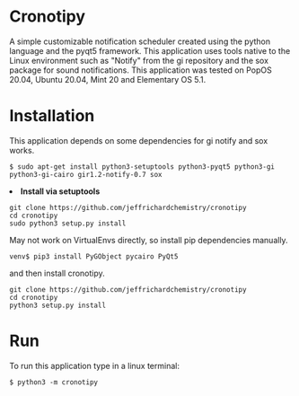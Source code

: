 # Cronotipy
A simple customizable notification scheduler created using the python language and the pyqt5 framework. This application uses tools native to the Linux environment such as "Notify" from the gi repository and the sox package for sound notifications. This application was tested on PopOS 20.04, Ubuntu 20.04, Mint 20 and Elementary OS 5.1.

# Installation
This application depends on some dependencies for gi notify and sox works.

```
$ sudo apt-get install python3-setuptools python3-pyqt5 python3-gi python3-gi-cairo gir1.2-notify-0.7 sox
```

<li><b>Install via setuptools</b></li>

```
git clone https://github.com/jeffrichardchemistry/cronotipy
cd cronotipy
sudo python3 setup.py install
```
May not work on VirtualEnvs directly, so install pip dependencies manually.
```
venv$ pip3 install PyGObject pycairo PyQt5
```
and then install cronotipy.
```
git clone https://github.com/jeffrichardchemistry/cronotipy
cd cronotipy
python3 setup.py install
```

# Run
To run this application type in a linux terminal:
```
$ python3 -m cronotipy
```

